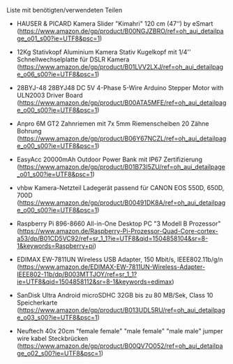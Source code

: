 Liste mit benötigten/verwendeten Teilen

- HAUSER & PICARD Kamera Slider "Kimahri" 120 cm (47‘‘) by eSmart 
  (https://www.amazon.de/gp/product/B00NGJZBRO/ref=oh_aui_detailpage_o01_s00?ie=UTF8&psc=1)
  
- 12Kg Stativkopf Aluminium Kamera Stativ Kugelkopf mit 1/4'' Schnellwechselplatte für DSLR Kamera
  (https://www.amazon.de/gp/product/B01LVV2LXJ/ref=oh_aui_detailpage_o06_s00?ie=UTF8&psc=1)
  
- 28BYJ-48 28BYJ48 DC 5V 4-Phase 5-Wire Arduino Stepper Motor with ULN2003 Driver Board
  (https://www.amazon.de/gp/product/B00ATA5MFE/ref=oh_aui_detailpage_o00_s00?ie=UTF8&psc=1)
  
- Anpro 6M GT2 Zahnriemen mit 7x 5mm Riemenscheiben 20 Zähne Bohrung
  (https://www.amazon.de/gp/product/B06Y67NCZL/ref=oh_aui_detailpage_o00_s00?ie=UTF8&psc=1)
  
- EasyAcc 20000mAh Outdoor Power Bank mit IP67 Zertifizierung
  (https://www.amazon.de/gp/product/B01B73I5ZU/ref=oh_aui_detailpage_o01_s00?ie=UTF8&psc=1)
  
- vhbw Kamera-Netzteil Ladegerät passend für CANON EOS 550D, 650D, 700D
  (https://www.amazon.de/gp/product/B00491DK8A/ref=oh_aui_detailpage_o00_s00?ie=UTF8&psc=1)
  
- Raspberry Pi 896-8660 All-in-One Desktop PC "3 Modell B Prozessor"
  (https://www.amazon.de/Raspberry-Pi-Prozessor-Quad-Core-cortex-a53/dp/B01CD5VC92/ref=sr_1_1?ie=UTF8&qid=1504858104&sr=8-1&keywords=Raspberry+pi)
  
- EDIMAX EW-7811UN Wireless USB Adapter, 150 Mbit/s, IEEE802.11b/g/n
  (https://www.amazon.de/EDIMAX-EW-7811UN-Wireless-Adapter-IEEE802-11b/dp/B003MTTJOY/ref=sr_1_1?ie=UTF8&qid=1504858112&sr=8-1&keywords=edimax)
  
- SanDisk Ultra Android microSDHC 32GB bis zu 80 MB/Sek, Class 10 Speicherkarte
  (https://www.amazon.de/gp/product/B013UDL5RU/ref=oh_aui_detailpage_o03_s00?ie=UTF8&psc=1)
  
- Neuftech 40x 20cm "female female" "male female" "male male" jumper wire kabel Steckbrücken
  (https://www.amazon.de/gp/product/B00QV7O052/ref=oh_aui_detailpage_o02_s00?ie=UTF8&psc=1)
